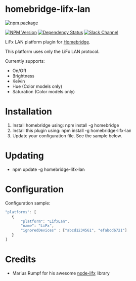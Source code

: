 # homebridge-lifx-lan

[![npm package](https://nodei.co/npm/homebridge-lifx-lan.png?downloads=true&downloadRank=true&stars=true)](https://nodei.co/npm/homebridge-lifx-lan/)

[![NPM Version](https://img.shields.io/npm/v/homebridge-lifx-lan.svg)](https://www.npmjs.com/package/homebridge-lifx-lan)
[![Dependency Status](https://img.shields.io/versioneye/d/nodejs/homebridge-lifx-lan.svg)](https://www.versioneye.com/nodejs/homebridge-lifx-lan/)
[![Slack Channel](https://img.shields.io/badge/slack-homebridge--lifx-e01563.svg)](https://homebridgeteam.slack.com/messages/C1NE2GM0S/)

LiFx LAN platform plugin for [Homebridge](https://github.com/nfarina/homebridge).

This platform uses only the LiFx LAN protocol.

Currently supports:
- On/Off
- Brightness
- Kelvin
- Hue (Color models only)
- Saturation (Color models only)

# Installation

1. Install homebridge using: npm install -g homebridge
2. Install this plugin using: npm install -g homebridge-lifx-lan
3. Update your configuration file. See the sample below.

# Updating

- npm update -g homebridge-lifx-lan

# Configuration

Configuration sample:

 ```javascript
"platforms": [
    {
        "platform": "LifxLan",
        "name": "LiFx",
		"ignoredDevices" : ["abcd1234561", "efabcd6721"]
    }
]

```


# Credits

- Marius Rumpf for his awesome [node-lifx](https://github.com/MariusRumpf/node-lifx) library
